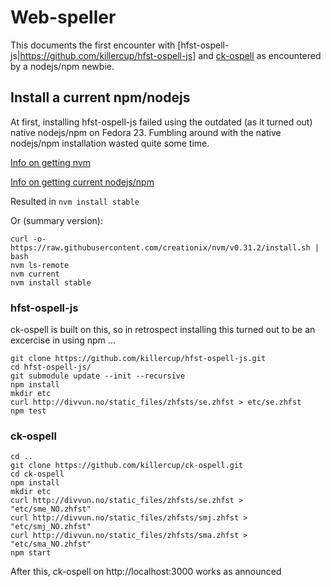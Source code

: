 # Web-speller

This documents the first encounter with [hfst-ospell-js|https://github.com/killercup/hfst-ospell-js] and [ck-ospell](https://github.com/killercup/ck-ospell) as encountered by a nodejs/npm newbie.


## Install a current npm/nodejs


At first, installing hfst-ospell-js failed using the outdated (as it turned out) native nodejs/npm on Fedora 23. Fumbling around with the native nodejs/npm installation wasted quite some time.


[Info on getting nvm](http://www.liquidweb.com/kb/how-to-install-nvm-node-version-manager-on-fedora-23/)


[Info on getting current nodejs/npm ]( http://www.liquidweb.com/kb/how-to-install-node-js-on-fedora-23/)


Resulted in
```nvm install stable```


Or (summary version):
```
curl -o- https://raw.githubusercontent.com/creationix/nvm/v0.31.2/install.sh | bash
nvm ls-remote
nvm current
nvm install stable
```


### hfst-ospell-js


ck-ospell is built on this, so in retrospect installing this turned out to be an excercise in using npm …


```
git clone https://github.com/killercup/hfst-ospell-js.git
cd hfst-ospell-js/
git submodule update --init --recursive
npm install
mkdir etc
curl http://divvun.no/static_files/zhfsts/se.zhfst > etc/se.zhfst
npm test
```


### ck-ospell


```
cd ..
git clone https://github.com/killercup/ck-ospell.git
cd ck-ospell
npm install
mkdir etc
curl http://divvun.no/static_files/zhfsts/se.zhfst > "etc/sme_NO.zhfst"
curl http://divvun.no/static_files/zhfsts/smj.zhfst > "etc/smj_NO.zhfst"
curl http://divvun.no/static_files/zhfsts/sma.zhfst > "etc/sma_NO.zhfst"
npm start
```


After this, ck-ospell on http://localhost:3000 works as announced
